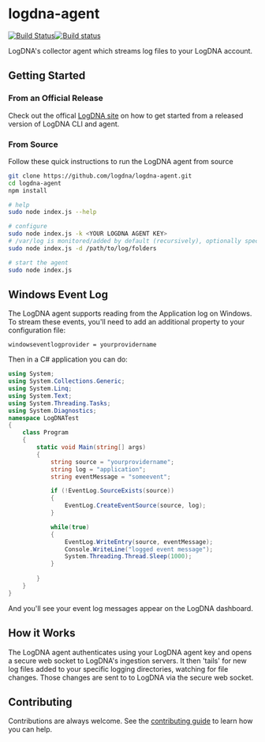 # logdna-agent

[![Build Status](https://travis-ci.org/logdna/logdna-agent.svg?branch=master)](https://travis-ci.org/logdna/logdna-agent)[![Build status](https://ci.appveyor.com/api/projects/status/g2gqxio9yl5pyb2o/branch/master?svg=true)](https://ci.appveyor.com/project/ritazh/logdna-agent/branch/master)

LogDNA's collector agent which streams log files to your LogDNA account.

## Getting Started

### From an Official Release

Check out the offical [LogDNA site](https://logdna.com/) on how to get started from a released version of LogDNA CLI and agent.

### From Source

Follow these quick instructions to run the LogDNA agent from source

```bash
git clone https://github.com/logdna/logdna-agent.git
cd logdna-agent
npm install

# help
sudo node index.js --help

# configure
sudo node index.js -k <YOUR LOGDNA AGENT KEY>
# /var/log is monitored/added by default (recursively), optionally specify more folders here
sudo node index.js -d /path/to/log/folders

# start the agent
sudo node index.js
```

## Windows Event Log

The LogDNA agent supports reading from the Application log on Windows. To stream these events, you'll need to add an additional property to your configuration file:

```
windowseventlogprovider = yourprovidername
```

Then in a C# application you can do:

```cs
using System;
using System.Collections.Generic;
using System.Linq;
using System.Text;
using System.Threading.Tasks;
using System.Diagnostics;
namespace LogDNATest
{
    class Program
    {
        static void Main(string[] args)
        {
            string source = "yourprovidername";
            string log = "application";
            string eventMessage = "someevent";

            if (!EventLog.SourceExists(source))
            {
                EventLog.CreateEventSource(source, log);
            }

            while(true)
            {
                EventLog.WriteEntry(source, eventMessage);
                Console.WriteLine("logged event message");
                System.Threading.Thread.Sleep(1000);
            }
                
        }
    }
}
```

And you'll see your event log messages appear on the LogDNA dashboard.

## How it Works

The LogDNA agent authenticates using your LogDNA agent key and opens a secure web socket to LogDNA's ingestion servers. It then 'tails' for new log files added to your specific logging directories, watching for file changes. Those changes are sent to to LogDNA via the secure web socket.

## Contributing

Contributions are always welcome. See the [contributing guide]() to learn how you can help.
